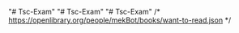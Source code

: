 "# Tsc-Exam" 
"# Tsc-Exam" 
"# Tsc-Exam" 
/* https://openlibrary.org/people/mekBot/books/want-to-read.json */ 
